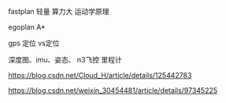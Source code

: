fastplan 轻量 算力大
运动学原理



egoplan 
A* 


gps
定位
vs定位

深度图、imu、姿态、
n3飞控
里程计

https://blog.csdn.net/Cloud_H/article/details/125442783

https://blog.csdn.net/weixin_30454481/article/details/97345225

